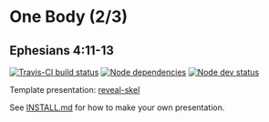 # One Body (2/3)
## Ephesians 4:11-13

[![Travis-CI build status](https://travis-ci.org/sermons/one-body.svg)](https://travis-ci.org/sermons/one-body)
[![Node dependencies](https://david-dm.org/sermons/one-body.svg)](https://david-dm.org/sermons/one-body)
[![Node dev status](https://david-dm.org/sermons/one-body/dev-status.svg)](https://david-dm.org/sermons/one-body?type=dev)

Template presentation: [reveal-skel](https://github.com/sermons/reveal-skel)

See [INSTALL.md](INSTALL.md)
for how to make your own presentation.
